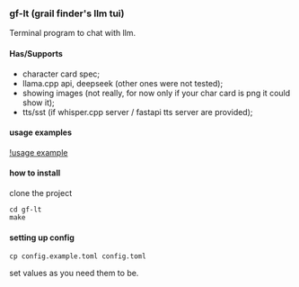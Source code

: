 ### gf-lt (grail finder's llm tui)
Terminal program to chat with llm.

#### Has/Supports
- character card spec;
- llama.cpp api, deepseek (other ones were not tested);
- showing images (not really, for now only if your char card is png it could show it);
- tts/sst (if whisper.cpp server / fastapi tts server are provided);

#### usage examples
[!usage example](assets/ex01.png)

#### how to install
clone the project
```
cd gf-lt
make
```

#### setting up config
```
cp config.example.toml config.toml
```
set values as you need them to be.
